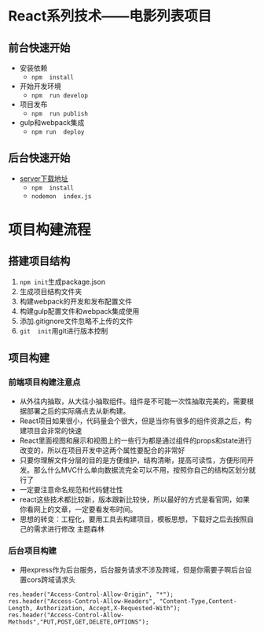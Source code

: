 # React系列技术——电影列表项目

## 前台快速开始
- 安装依赖
  + `npm  install`
- 开始开发环境
  + `npm  run develop`
- 项目发布
  + `npm  run publish`
- gulp和webpack集成
  + `npm run  deploy`

## 后台快速开始
- [server下载地址](https://git.oschina.net/shiguoqing/Hera_server)
  + `npm  install`
  + `nodemon  index.js`


# 项目构建流程
## 搭建项目结构
1. `npm init`生成package.json
2. 生成项目结构文件夹
3. 构建webpack的开发和发布配置文件
4. 构建gulp配置文件和webpack集成使用
5. 添加.gitignore文件忽略不上传的文件
6. `git  init`用git进行版本控制


## 项目构建
### 前端项目构建注意点

* 从外往内抽取，从大往小抽取组件。组件是不可能一次性抽取完美的，需要根据部署之后的实际痛点去从新构建。
* React项目如果很小，代码量会个很大，但是当你有很多的组件资源之后，构建项目会非常的快速
* React里面视图和展示和视图上的一些行为都是通过组件的props和state进行改变的，所以在项目开发中这两个属性要配合的非常好
* 只要你理解文件分层的目的是方便维护，结构清晰，提高可读性，方便形同开发。那么什么MVC什么单向数据流完全可以不用，按照你自己的结构区划分就行了
* 一定要注意命名规范和代码健壮性
* react这些技术都比较新，版本跟新比较快，所以最好的方式是看官网，如果你看网上的文章，一定要看发布时间。
* 思想的转变：工程化，要用工具去构建项目，模板思想，下载好之后去按照自己的需求进行修改      主题森林

### 后台项目构建
* 用express作为后台服务，后台服务请求不涉及跨域，但是你需要子啊后台设置cors跨域请求头
```
res.header("Access-Control-Allow-Origin", "*");
res.header("Access-Control-Allow-Headers", "Content-Type,Content-Length, Authorization, Accept,X-Requested-With");
res.header("Access-Control-Allow-Methods","PUT,POST,GET,DELETE,OPTIONS");
```



















